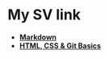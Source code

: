 # My SV link

+ **[Markdown](https://broGrek.github.io/rsschool-cv/cv)**  
+ **[HTML, CSS & Git Basics](https://broGrek.github.io/rsschool-cv/)**